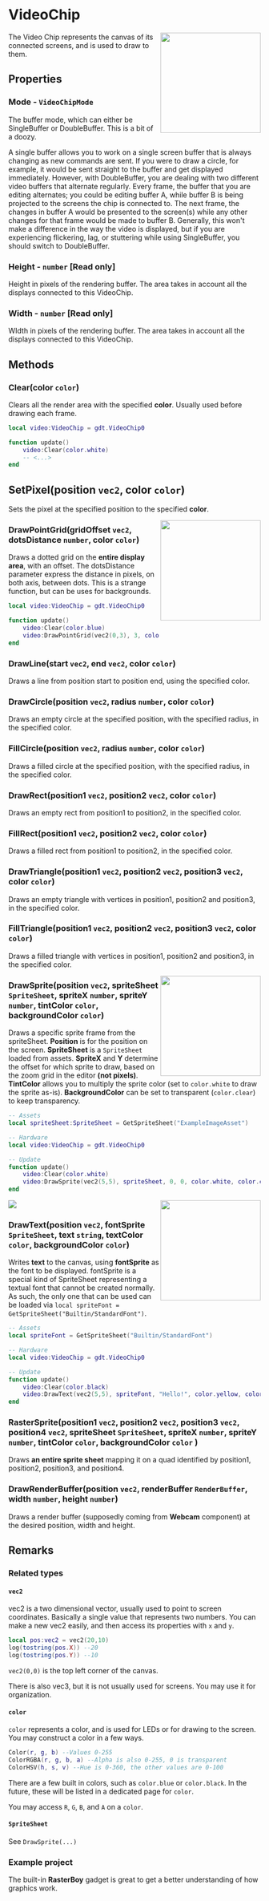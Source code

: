 # VideoChip

<img src="https://docs.retrogadgets.game/api/modules/VideoChip.png" width="200" align="right">

The Video Chip represents the canvas of its connected screens, and is used to draw to them.

## Properties

### Mode - `VideoChipMode`
The buffer mode, which can either be SingleBuffer or DoubleBuffer. This is a bit of a doozy. 

A single buffer allows you to work on a single screen buffer that is always changing as new commands are sent. If you were to draw a circle, for example, it would be sent straight to the buffer and get displayed immediately. However, with DoubleBuffer, you are dealing with two different video buffers that alternate regularly. Every frame, the buffer that you are editing alternates; you could be editing buffer A, while buffer B is being projected to the screens the chip is connected to. The next frame, the changes in buffer A would be presented to the screen(s) while any other changes for that frame would be made to buffer B. Generally, this won't make a difference in the way the video is displayed, but if you are experiencing flickering, lag, or stuttering while using SingleBuffer, you should switch to DoubleBuffer.

### Height - `number` **[Read only]**
Height in pixels of the rendering buffer. The area takes in account all the displays connected to this VideoChip.

### Width - `number` **[Read only]**
WIdth in pixels of the rendering buffer. The area takes in account all the displays connected to this VideoChip.

## Methods

### Clear(color `color`)
Clears all the render area with the specified **color**. Usually used before drawing each frame.
```lua
local video:VideoChip = gdt.VideoChip0

function update()
	video:Clear(color.white)
	-- <...>
end
```

## SetPixel(position `vec2`, color `color`)
Sets the pixel at the specified position to the specified **color**.


<img src="../../../.github/assets/docs/PixelGrid.png" width="200" align="right">

### DrawPointGrid(gridOffset `vec2`, dotsDistance `number`, color `color`)
Draws a dotted grid on the **entire display area**, with an offset. The dotsDistance parameter express the distance in pixels, on both axis, between dots. This is a strange function, but can be uses for backgrounds.
```lua
local video:VideoChip = gdt.VideoChip0

function update()
	video:Clear(color.blue)
	video:DrawPointGrid(vec2(0,3), 3, color.white)
end
```

### DrawLine(start `vec2`, end `vec2`, color `color`)
Draws a line from position start to position end, using the specified color.

### DrawCircle(position `vec2`, radius `number`, color `color`)
Draws an empty circle at the specified position, with the specified radius, in the specified color.

### FillCircle(position `vec2`, radius `number`, color `color`)
Draws a filled circle at the specified position, with the specified radius, in the specified color.

### DrawRect(position1 `vec2`, position2 `vec2`, color `color`)
Draws an empty rect from position1 to position2, in the specified color.

### FillRect(position1 `vec2`, position2 `vec2`, color `color`)
Draws a filled rect from position1 to position2, in the specified color.

### DrawTriangle(position1 `vec2`, position2 `vec2`, position3 `vec2`, color `color`)
Draws an empty triangle with vertices in position1, position2 and position3, in the specified color.

### FillTriangle(position1 `vec2`, position2 `vec2`, position3 `vec2`, color `color`)
Draws a filled triangle with vertices in position1, position2 and position3, in the specified color.

<img src="../../../.github/assets/docs/ExampleImageDrawing.png" width="200" align="right">

### DrawSprite(position `vec2`, spriteSheet `SpriteSheet`, spriteX `number`, spriteY `number`, tintColor `color`, backgroundColor `color`)
Draws a specific sprite frame from the spriteSheet. **Position** is for the position on the screen. **SpriteSheet** is a `SpriteSheet` loaded from assets. **SpriteX** and **Y** determine the offset for which sprite to draw, based on the zoom grid in the editor **(not pixels)**. **TintColor** allows you to multiply the sprite color (set to `color.white` to draw the sprite as-is). **BackgroundColor** can be set to transparent (`color.clear`) to keep transparency.
```lua
-- Assets
local spriteSheet:SpriteSheet = GetSpriteSheet("ExampleImageAsset")

-- Hardware
local video:VideoChip = gdt.VideoChip0

-- Update
function update()
	video:Clear(color.white)
	video:DrawSprite(vec2(5,5), spriteSheet, 0, 0, color.white, color.clear)
end
```
<img src="../../../.github/assets/docs/ExampleImageAsset.png" style="max-width: 400px">

<img src="../../../.github/assets/docs/SpriteFont.png" width="200" align="right">

### DrawText(position `vec2`, fontSprite `SpriteSheet`, text `string`, textColor `color`, backgroundColor `color`)
Writes **text** to the canvas, using **fontSprite** as the font to be displayed. fontSprite is a special kind of SpriteSheet representing a textual font that cannot be created normally. As such, the only one that can be used can be loaded via `local spriteFont = GetSpriteSheet("Builtin/StandardFont")`.
```lua
-- Assets
local spriteFont = GetSpriteSheet("Builtin/StandardFont")

-- Hardware
local video:VideoChip = gdt.VideoChip0

-- Update
function update()
	video:Clear(color.black)
	video:DrawText(vec2(5,5), spriteFont, "Hello!", color.yellow, color.clear)
end
```


### RasterSprite(position1 `vec2`, position2 `vec2`, position3 `vec2`, position4 `vec2`, spriteSheet `SpriteSheet`, spriteX `number`, spriteY `number`, tintColor `color`, backgroundColor `color` )
Draws **an entire sprite sheet** mapping it on a quad identified by position1, position2, position3, and position4.

### DrawRenderBuffer(position `vec2`, renderBuffer `RenderBuffer`, width `number`, height `number`)
Draws a render buffer (supposedly coming from **Webcam** component) at the desired position, width and height.


## Remarks

### Related types

#### `vec2`
vec2 is a two dimensional vector, usually used to point to screen coordinates. Basically a single value that represents two numbers. You can make a new vec2 easily, and then access its properties with `x` and `y`.
```lua
local pos:vec2 = vec2(20,10)
log(tostring(pos.X)) --20
log(tostring(pos.Y)) --10
```
`vec2(0,0)` is the top left corner of the canvas.

There is also vec3, but it is not usually used for screens. You may use it for organization.

#### `color`
`color` represents a color, and is used for LEDs or for drawing to the screen. You may construct a color in a few ways.
```lua
Color(r, g, b) --Values 0-255
ColorRGBA(r, g, b, a) --Alpha is also 0-255, 0 is transparent
ColorHSV(h, s, v) --Hue is 0-360, the other values are 0-100
```
There are a few built in colors, such as `color.blue` or `color.black`. In the future, these will be listed in a dedicated page for `color`.

You may access `R`, `G`, `B`, and `A` on a `color`.

#### `SpriteSheet`
See `DrawSprite(...)`

### Example project
The built-in **RasterBoy** gadget is great to get a better understanding of how graphics work. 
